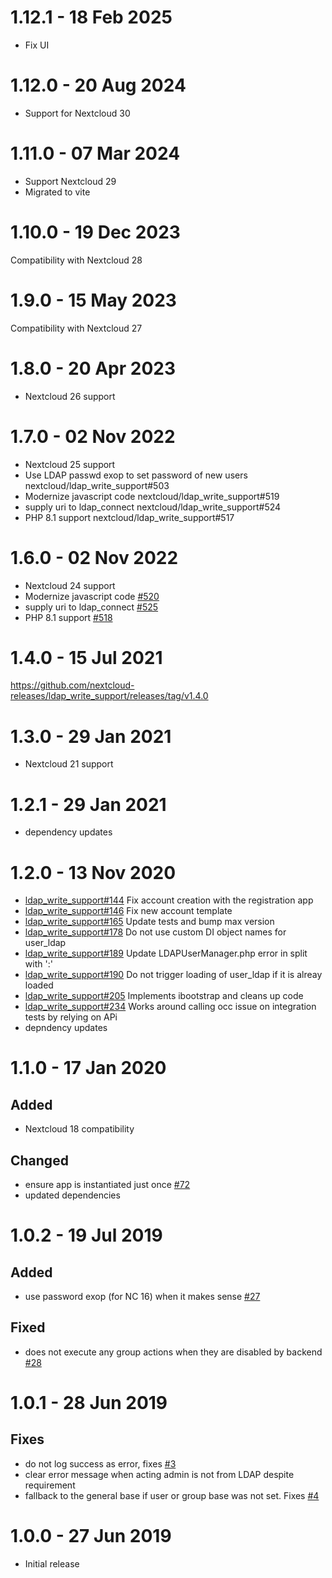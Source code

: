 <!--
  - SPDX-FileCopyrightText: 2019 Nextcloud GmbH and Nextcloud contributors
  - SPDX-License-Identifier: AGPL-3.0-or-later
-->
# 1.12.1 - 18 Feb 2025

- Fix UI

# 1.12.0 - 20 Aug 2024

- Support for Nextcloud 30

# 1.11.0 - 07 Mar 2024

- Support Nextcloud 29
- Migrated to vite

# 1.10.0 - 19 Dec 2023

Compatibility with Nextcloud 28

# 1.9.0 - 15 May 2023

Compatibility with Nextcloud 27

# 1.8.0 - 20 Apr 2023

- Nextcloud 26 support

# 1.7.0 - 02 Nov 2022

* Nextcloud 25 support
* Use LDAP passwd exop to set password of new users nextcloud/ldap_write_support#503
* Modernize javascript code nextcloud/ldap_write_support#519
* supply uri to ldap_connect nextcloud/ldap_write_support#524
* PHP 8.1 support nextcloud/ldap_write_support#517

# 1.6.0 - 02 Nov 2022

* Nextcloud 24 support
* Modernize javascript code [#520](https://github.com/nextcloud/ldap_write_support/issues/520)
* supply uri to ldap_connect [#525](https://github.com/nextcloud/ldap_write_support/issues/525)
* PHP 8.1 support [#518](https://github.com/nextcloud/ldap_write_support/issues/518)

# 1.4.0 - 15 Jul 2021

https://github.com/nextcloud-releases/ldap_write_support/releases/tag/v1.4.0

# 1.3.0 - 29 Jan 2021

* Nextcloud 21 support

# 1.2.1 - 29 Jan 2021

* dependency updates

# 1.2.0 - 13 Nov 2020

* [ldap_write_support#144](https://github.com/nextcloud/ldap_write_support/pull/144) Fix account creation with the registration app
* [ldap_write_support#146](https://github.com/nextcloud/ldap_write_support/pull/146) Fix new account template
* [ldap_write_support#165](https://github.com/nextcloud/ldap_write_support/pull/165) Update tests and bump max version
* [ldap_write_support#178](https://github.com/nextcloud/ldap_write_support/pull/178) Do not use custom DI object names for user_ldap
* [ldap_write_support#189](https://github.com/nextcloud/ldap_write_support/pull/189) Update LDAPUserManager.php error in split with ':'
* [ldap_write_support#190](https://github.com/nextcloud/ldap_write_support/pull/190) Do not trigger loading of user_ldap if it is alreay loaded
* [ldap_write_support#205](https://github.com/nextcloud/ldap_write_support/pull/205) Implements ibootstrap and cleans up code
* [ldap_write_support#234](https://github.com/nextcloud/ldap_write_support/pull/234) Works around calling occ issue on integration tests by relying on APi
* depndency updates

# 1.1.0 - 17 Jan 2020

## Added

* Nextcloud 18 compatibility

## Changed

* ensure app is instantiated just once [#72](https://github.com/nextcloud/ldap_write_support/issues/72)
* updated dependencies

# 1.0.2 - 19 Jul 2019

## Added

*  use password exop (for NC 16) when it makes sense [#27](https://github.com/nextcloud/ldap_write_support/issues/27)

## Fixed

*  does not execute any group actions when they are disabled by backend [#28](https://github.com/nextcloud/ldap_write_support/issues/28)

# 1.0.1 - 28 Jun 2019

## Fixes

* do not log success as error, fixes [#3](https://github.com/nextcloud/ldap_write_support/issues/3) 
* clear error message when acting admin is not from LDAP despite requirement
* fallback to the general base if user or group base was not set. Fixes [#4](https://github.com/nextcloud/ldap_write_support/issues/4)

# 1.0.0 - 27 Jun 2019

* Initial release
